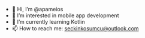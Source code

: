 - 👋 Hi, I’m @apameios
- 👀 I’m interested in mobile app development
- 🌱 I’m currently learning Kotlin
- 📫 How to reach me: seckinkosumcu@outlook.com

<!---
apameios/apameios is a ✨ special ✨ repository because its `README.md` (this file) appears on your GitHub profile.
You can click the Preview link to take a look at your changes.
--->
